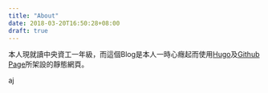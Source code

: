 ```yaml
---
title: "About"
date: 2018-03-20T16:50:28+08:00
draft: true
---
```


本人現就讀中央資工一年級，而這個Blog是本人一時心癮起而使用[Hugo](https://gohugo.io/)及[Github Page](https://pages.github.com/)所架設的靜態網頁。

aj